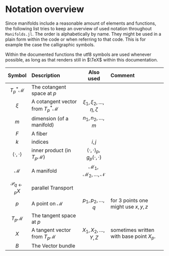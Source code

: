 # Notation overview

Since manifolds include a reasonable amount of elements and functions, the following list tries to keep an overview of used notation throughout `Manifolds.jl`.
The order is alphabetically by name.
They might be used in a plain form within the code or when referring to that code.
This is for example the case the calligraphic symbols.

Within the documented functions the utf8 symbols are used whenever possible,
as long as that renders still in $\TeX$ within this documentation.

| Symbol | Description | Also used | Comment |
|:--:|:-------------- |:--:|:--- |
| $T^*_p \mathcal M$ | The cotangent space at $p$ | | |
| $\xi$ | A cotangent vector from $T^*_p \mathcal M$ | $\xi_1, \xi_2,\ldots,\eta,\zeta$ | |
| $m$ | dimension (of a manifold) | $n_1,n_2,\ldots,m$| |
| $F$ | A fiber | | |
| $k$ | indices | $i,j$ | |
| $\langle\cdot,\cdot\rangle$ | inner product (in $T_p \mathcal M$) | $\langle\cdot,\cdot\rangle_p, g_p(\cdot,\cdot)$ |
| $\mathcal M$ | A manifold | $\mathcal M_1, \mathcal M_2,\ldots,\mathcal N$ | |
| $\mathcal P_{q\gets p}X$ | parallel Transport |
| $p$ | A point on $\mathcal M$ | $p_1, p_2, \ldots,q$ | for 3 points one might use $x,y,z$ |
| $T_p \mathcal M$ | The tangent space at $p$ | | |
| $X$ | A tangent vector from $T_p \mathcal M$ | $X_1,X_2,\ldots,Y,Z$ | sometimes written with base point $X_p$. |
| $B$ | The Vector bundle | |
